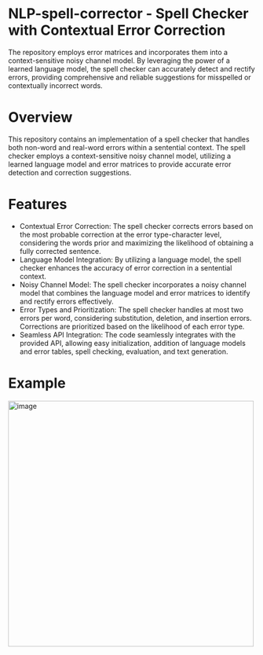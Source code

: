 # NLP-spell-corrector - Spell Checker with Contextual Error Correction
The repository employs error matrices and incorporates them into a context-sensitive noisy channel model. By leveraging the power of a learned language model, the spell checker can accurately detect and rectify errors, providing comprehensive and reliable suggestions for misspelled or contextually incorrect words.

# Overview
This repository contains an implementation of a spell checker that handles both non-word and real-word errors within a sentential context. The spell checker employs a context-sensitive noisy channel model, utilizing a learned language model and error matrices to provide accurate error detection and correction suggestions.

# Features
* Contextual Error Correction: The spell checker corrects errors based on the most probable correction at the error type-character level, considering the words prior and maximizing the likelihood of obtaining a fully corrected sentence.
* Language Model Integration: By utilizing a language model, the spell checker enhances the accuracy of error correction in a sentential context.
* Noisy Channel Model: The spell checker incorporates a noisy channel model that combines the language model and error matrices to identify and rectify errors effectively.
* Error Types and Prioritization: The spell checker handles at most two errors per word, considering substitution, deletion, and insertion errors. Corrections are prioritized based on the likelihood of each error type.
* Seamless API Integration: The code seamlessly integrates with the provided API, allowing easy initialization, addition of language models and error tables, spell checking, evaluation, and text generation. 

# Example 
<img width="500" alt="image" src="https://github.com/danan08/NLP-spell-corrector/assets/78946759/9f4f473c-c9c8-464d-9f47-c5b8d0529bec">

